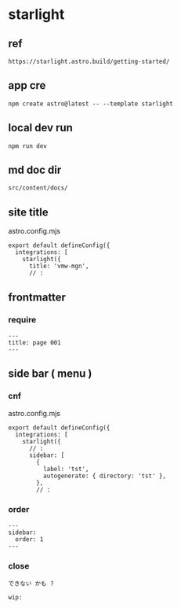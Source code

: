 
# starlight


## ref

```
https://starlight.astro.build/getting-started/
```


## app cre

```
npm create astro@latest -- --template starlight
```


## local dev run

```
npm run dev
```


## md doc dir

```
src/content/docs/
```


## site title

astro.config.mjs

```
export default defineConfig({
  integrations: [
    starlight({
      title: 'vmw-mgn',
      // :
```


## frontmatter

### require

```
---
title: page 001
---

```


## side bar ( menu )

### cnf

astro.config.mjs

```
export default defineConfig({
  integrations: [
    starlight({
      // :
      sidebar: [
        {
          label: 'tst',
          autogenerate: { directory: 'tst' },
        },
        // :
```

### order

```
---
sidebar:
  order: 1
---
```

### close

```
できない かも ?

wip:
```


